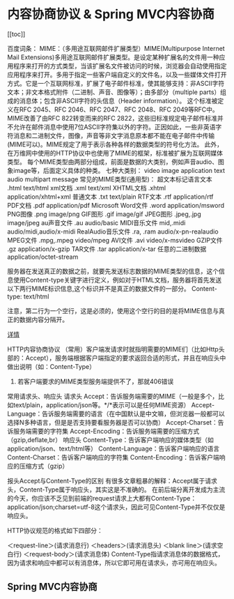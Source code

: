 # 内容协商协议 & Spring MVC内容协商
[[toc]]

百度词条：
MIME：（多用途互联网邮件扩展类型）MIME(Multipurpose Internet Mail Extensions)多用途互联网邮件扩展类型。是设定某种扩展名的文件用一种应用程序来打开的方式类型，当该扩展名文件被访问的时候，浏览器会自动使用指定应用程序来打开。多用于指定一些客户端自定义的文件名，以及一些媒体文件打开方式。它是一个互联网标准，扩展了电子邮件标准，使其能够支持：非ASCII字符文本；非文本格式附件（二进制、声音、图像等）；由多部分（multiple parts）组成的消息体；包含非ASCII字符的头信息（Header information）。
这个标准被定义在RFC 2045、RFC 2046、RFC 2047、RFC 2048、RFC 2049等RFC中。 MIME改善了由RFC 822转变而来的RFC 2822，这些旧标准规定电子邮件标准并不允许在邮件消息中使用7位ASCII字符集以外的字符。正因如此，一些非英语字符消息和二进制文件，图像，声音等非文字消息原本都不能在电子邮件中传输(MIME可以)。MIME规定了用于表示各种各样的数据类型的符号化方法。 此外，在万维网中使用的HTTP协议中也使用了MIME的框架，标准被扩展为互联网媒体类型。
每个MIME类型由两部分组成，前面是数据的大类别，例如声音audio、图象image等，后面定义具体的种类。
七种大类别：
video
image
application
text
audio
multipart
message
常见的MIME类型(通用型)：
超文本标记语言文本 .html text/html
xml文档 .xml text/xml
XHTML文档 .xhtml application/xhtml+xml
普通文本 .txt text/plain
RTF文本 .rtf application/rtf
PDF文档 .pdf application/pdf
Microsoft Word文件 .word application/msword
PNG图像 .png image/png
GIF图形 .gif image/gif
JPEG图形 .jpeg,.jpg image/jpeg
au声音文件 .au audio/basic
MIDI音乐文件 mid,.midi audio/midi,audio/x-midi
RealAudio音乐文件 .ra, .ram audio/x-pn-realaudio
MPEG文件 .mpg,.mpeg video/mpeg
AVI文件 .avi video/x-msvideo
GZIP文件 .gz application/x-gzip
TAR文件 .tar application/x-tar
任意的二进制数据 application/octet-stream

服务器在发送真正的数据之前，就要先发送标志数据的MIME类型的信息，这个信息使用Content-type关键字进行定义，例如对于HTML文档，服务器将首先发送以下两行MIME标识信息,这个标识并不是真正的数据文件的一部分。
Content-type: text/html

注意，第二行为一个空行，这是必须的，使用这个空行的目的是将MIME信息与真正的数据内容分隔开。

[详情](https://baike.baidu.com/item/MIME/2900607?fr=aladdin)

HTTP内容协商协议
（常用）客户端发请求时就指明需要的MIME们（比如Http头部的：Accept），服务端根据客户端指定的要求返回合适的形式，并且在响应头中做出说明（如：Content-Type）
1. 若客户端要求的MIME类型服务端提供不了，那就406错误

常用请求头、响应头
请求头
Accept：告诉服务端需要的MIME（一般是多个，比如text/plain，application/json等。*/*表示可以是任何MIME资源）
Accept-Language：告诉服务端需要的语言（在中国默认是中文嘛，但浏览器一般都可以选择N多种语言，但是是否支持要看服务器是否可以协商）
Accept-Charset：告诉服务端需要的字符集
Accept-Encoding：告诉服务端需要的压缩方式（gzip,deflate,br）
响应头
Content-Type：告诉客户端响应的媒体类型（如application/json、text/html等）
Content-Language：告诉客户端响应的语言
Content-Charset：告诉客户端响应的字符集
Content-Encoding：告诉客户端响应的压缩方式（gzip）

报头Accept与Content-Type的区别
有很多文章粗暴的解释：Accept属于请求头，Content-Type属于响应头，其实这是不准确的。
在前后端分离开发成为主流的今天，你应该不乏见到前端的request请求上大都有Content-Type：application/json;charset=utf-8这个请求头，因此可见Content-Type并不仅仅是响应头。

HTTP协议规范的格式如下四部分：

＜request-line＞(请求消息行)
＜headers＞(请求消息头)
＜blank line＞(请求空白行)
＜request-body＞(请求消息体)
Content-Type指请求消息体的数据格式，因为请求和响应中都可以有消息体，所以它即可用在请求头，亦可用在响应头。

## Spring MVC内容协商
